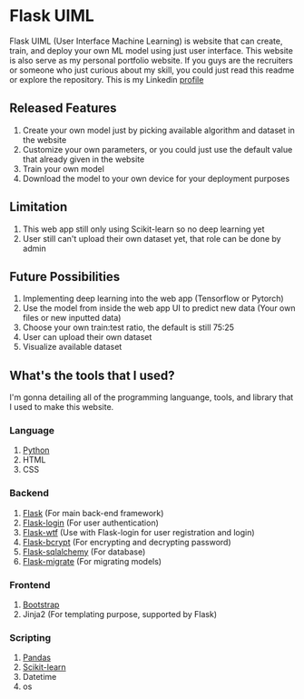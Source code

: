 # Flask UIML
Flask UIML (User Interface Machine Learning) is website that can create, train, and deploy your own ML model using just user interface. This website is also serve as my personal portfolio website. If you guys are the recruiters or someone who just curious about my skill, you could just read this readme or explore the repository. This is my Linkedin [profile](https://www.linkedin.com/in/rizal-widyananda/)

## Released Features
1. Create your own model just by picking available algorithm and dataset in the website
2. Customize your own parameters, or you could just use the default value that already given in the website
3. Train your own model
4. Download the model to your own device for your deployment purposes
## Limitation
1. This web app still only using Scikit-learn so no deep learning yet
2. User still can't upload their own dataset yet, that role can be done by admin
## Future Possibilities
1. Implementing deep learning into the web app (Tensorflow or Pytorch)
2. Use the model from inside the web app UI to predict new data (Your own files or new inputted data)
3. Choose your own train:test ratio, the default is still 75:25
4. User can upload their own dataset
5. Visualize available dataset
## What's the tools that I used?
I'm gonna detailing all of the programming languange, tools, and library that I used to make this website.
### Language
1. [Python](https://www.python.org/downloads/release/python-3131/)
2. HTML
3. CSS
### Backend
1. [Flask](https://flask.palletsprojects.com/en/stable/) (For main back-end framework)
2. [Flask-login](https://flask-login.readthedocs.io/en/latest/) (For user authentication)
3. [Flask-wtf](https://flask-wtf.readthedocs.io/en/1.2.x/) (Use with Flask-login for user registration and login)
4. [Flask-bcrypt](https://flask-bcrypt.readthedocs.io/en/1.0.1/) (For encrypting and decrypting password)
5. [Flask-sqlalchemy](https://flask-sqlalchemy.readthedocs.io/en/stable/) (For database)
6. [Flask-migrate](https://flask-migrate.readthedocs.io/en/latest/) (For migrating models)
### Frontend
1. [Bootstrap](https://getbootstrap.com/)
2. Jinja2 (For templating purpose, supported by Flask)
### Scripting
1. [Pandas](https://pandas.pydata.org/)
2. [Scikit-learn](https://scikit-learn.org/stable/)
3. Datetime
4. os
